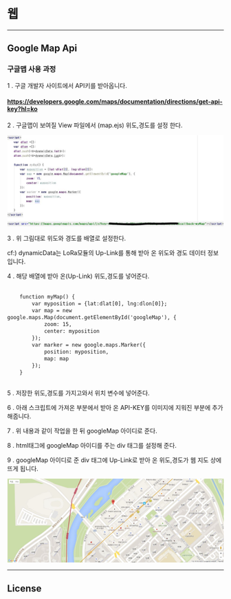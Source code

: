# 웹 
---

## Google Map Api

### 구글맵 사용 과정

1 . 구글 개발자 사이트에서 API키를 받아옵니다.
#### <https://developers.google.com/maps/documentation/directions/get-api-key?hl=ko>

2 . 구글맵이 보여질 View 파일에서 (map.ejs) 위도,경도를 설정 한다. 


<img src="../images/app_google_map2.JPG" />


<br />

3 . 위 그림대로 위도와 경도를 배열로 설정한다.

cf:) dynamicData는 LoRa모듈의 Up-Link를 통해 받아 온 위도와 경도 데이터 정보입니다.

4 . 해당 배열에 받아 온(Up-Link) 위도,경도를 넣어준다.

```

	function myMap() {
        var myposition = {lat:dlat[0], lng:dlon[0]};
        var map = new google.maps.Map(document.getElementById('googleMap'), {
            zoom: 15,
            center: myposition
        });
        var marker = new google.maps.Marker({
            position: myposition,
            map: map
        });
    }


```

5 . 저장한 위도,경도를 가지고와서 위치 변수에 넣어준다.

6 . 아래 스크립트에 가져온 부분에서 받아 온 API-KEY를 이미지에 지워진 부분에 추가해줍니다.

7 . 위 내용과 같이 작업을 한 뒤 googleMap 아이디로 준다.

8 . html태그에 googleMap 아이디를 주는 div 태그를 설정해 준다.

9 . googleMap 아이디로 준 div 태그에 Up-Link로 받아 온 위도,경도가 웹 지도 상에 뜨게 됩니다.

<img src="../images/app_google_map3.JPG"/> 

<br />

<hr />

## License

